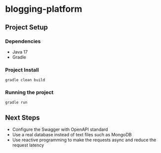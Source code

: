 # blogging-platform

## Project Setup

### Dependencies

 - Java 17
 - Gradle

### Project Install

```gradle clean build```

### Running the project
```gradle run```

## Next Steps

- Configure the Swagger with OpenAPI standard
- Use a real database instead of text files such as MongoDB
- Use reactive programming to make the requests async and reduce the request latency